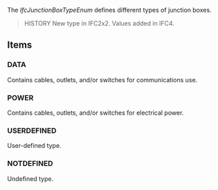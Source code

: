 The _IfcJunctionBoxTypeEnum_ defines different types of junction boxes.

<!-- end of short definition -->


> HISTORY New type in IFC2x2. Values added in IFC4.

## Items

### DATA
Contains cables, outlets, and/or switches for communications use.

### POWER
Contains cables, outlets, and/or switches for electrical power.

### USERDEFINED
User-defined type.

### NOTDEFINED
Undefined type.
